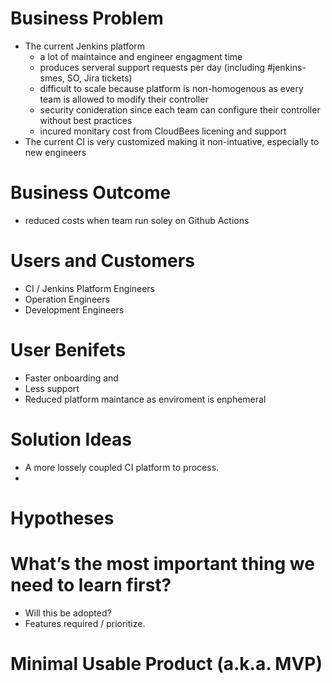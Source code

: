 # Business Problem

 - The current Jenkins platform
	 - a lot of maintaince and engineer engagment time
	 - produces serveral support requests per day (including #jenkins-smes, SO, Jira tickets)
	 - difficult to scale because platform is non-homogenous as every team is allowed to modify their controller
	 - security conideration since each team can configure their controller without best practices
	 - incured monitary cost from CloudBees licening and support
 - The current CI is very customized making it non-intuative, especially to new engineers

# Business Outcome
 - reduced costs when team run soley on Github Actions

# Users and Customers

 - CI / Jenkins Platform Engineers
 - Operation Engineers
 - Development Engineers

# User Benifets

 - Faster onboarding and
 - Less support
 - Reduced platform maintance as enviroment is enphemeral
 
# Solution Ideas

 - A more lossely coupled CI platform to process.
 - 

# Hypotheses
# What’s the most important thing we need to learn first?

 - Will this be adopted?
 - Features required / prioritize.

# Minimal Usable Product (a.k.a. MVP)

<!--stackedit_data:
eyJoaXN0b3J5IjpbMTQ5NDI2NzU2MSwtMTExMjg2Njk0MSwtMT
Q0Mjc3NzY5OSwtMTUyNTcyMzAxMV19
-->